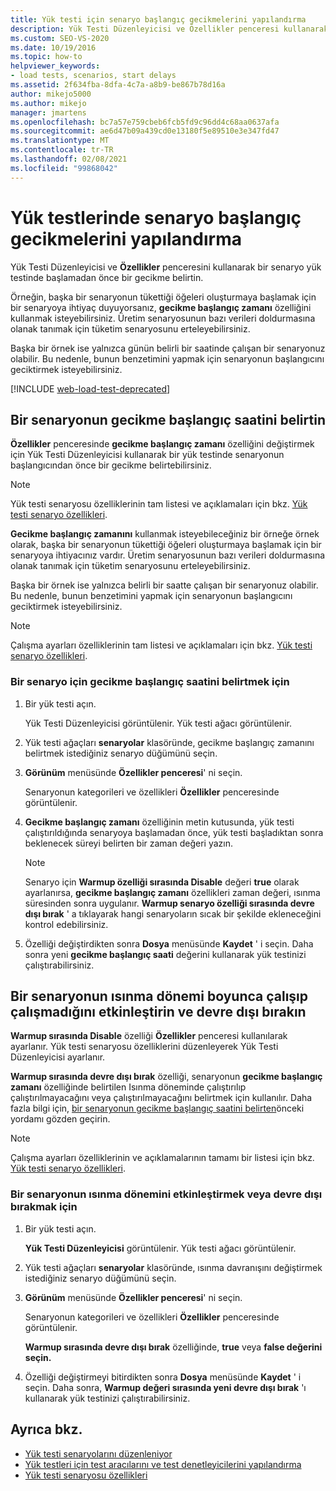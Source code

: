 ```yaml
---
title: Yük testi için senaryo başlangıç gecikmelerini yapılandırma
description: Yük Testi Düzenleyicisi ve Özellikler penceresi kullanarak bir senaryo yük testinde başlamadan önce gecikme belirtmeyi öğrenin.
ms.custom: SEO-VS-2020
ms.date: 10/19/2016
ms.topic: how-to
helpviewer_keywords:
- load tests, scenarios, start delays
ms.assetid: 2f634fba-8dfa-4c7a-a8b9-be867b78d16a
author: mikejo5000
ms.author: mikejo
manager: jmartens
ms.openlocfilehash: bc7a57e759cbeb6fcb5fd9c96dd4c68aa0637afa
ms.sourcegitcommit: ae6d47b09a439cd0e13180f5e89510e3e347fd47
ms.translationtype: MT
ms.contentlocale: tr-TR
ms.lasthandoff: 02/08/2021
ms.locfileid: "99868042"
---
```

# <a name="configure-scenario-start-delays-in-load-tests"></a>Yük testlerinde senaryo başlangıç gecikmelerini yapılandırma

Yük Testi Düzenleyicisi ve **Özellikler** penceresini kullanarak bir senaryo yük testinde başlamadan önce bir gecikme belirtin.

Örneğin, başka bir senaryonun tükettiği öğeleri oluşturmaya başlamak için bir senaryoya ihtiyaç duyuyorsanız, **gecikme başlangıç zamanı** özelliğini kullanmak isteyebilirsiniz. Üretim senaryosunun bazı verileri doldurmasına olanak tanımak için tüketim senaryosunu erteleyebilirsiniz.

Başka bir örnek ise yalnızca günün belirli bir saatinde çalışan bir senaryonuz olabilir. Bu nedenle, bunun benzetimini yapmak için senaryonun başlangıcını geciktirmek isteyebilirsiniz.

[!INCLUDE [web-load-test-deprecated](includes/web-load-test-deprecated.md)]

## <a name="specify-the-delay-start-time-of-a-scenario"></a>Bir senaryonun gecikme başlangıç saatini belirtin

**Özellikler** penceresinde **gecikme başlangıç zamanı** özelliğini değiştirmek için Yük Testi Düzenleyicisi kullanarak bir yük testinde senaryonun başlangıcından önce bir gecikme belirtebilirsiniz.

> [!NOTE]
> Yük testi senaryosu özelliklerinin tam listesi ve açıklamaları için bkz. [Yük testi senaryo özellikleri](../test/load-test-scenario-properties.md).

**Gecikme başlangıç zamanını** kullanmak isteyebileceğiniz bir örneğe örnek olarak, başka bir senaryonun tükettiği öğeleri oluşturmaya başlamak için bir senaryoya ihtiyacınız vardır. Üretim senaryosunun bazı verileri doldurmasına olanak tanımak için tüketim senaryosunu erteleyebilirsiniz.

Başka bir örnek ise yalnızca belirli bir saatte çalışan bir senaryonuz olabilir. Bu nedenle, bunun benzetimini yapmak için senaryonun başlangıcını geciktirmek isteyebilirsiniz.

> [!NOTE]
> Çalışma ayarları özelliklerinin tam listesi ve açıklamaları için bkz. [Yük testi senaryo özellikleri](../test/load-test-scenario-properties.md).

### <a name="to-specify-the-delay-start-time-for-a-scenario"></a>Bir senaryo için gecikme başlangıç saatini belirtmek için

1. Bir yük testi açın.

     Yük Testi Düzenleyicisi görüntülenir. Yük testi ağacı görüntülenir.

2. Yük testi ağaçları **senaryolar** klasöründe, gecikme başlangıç zamanını belirtmek istediğiniz senaryo düğümünü seçin.

3. **Görünüm** menüsünde **Özellikler penceresi**' ni seçin.

     Senaryonun kategorileri ve özellikleri **Özellikler** penceresinde görüntülenir.

4. **Gecikme başlangıç zamanı** özelliğinin metin kutusunda, yük testi çalıştırıldığında senaryoya başlamadan önce, yük testi başladıktan sonra beklenecek süreyi belirten bir zaman değeri yazın.

    > [!NOTE]
    > Senaryo için **Warmup özelliği sırasında Disable** değeri **true** olarak ayarlanırsa, **gecikme başlangıç zamanı** özellikleri zaman değeri, ısınma süresinden sonra uygulanır. **Warmup senaryo özelliği sırasında devre dışı bırak** ' a tıklayarak hangi senaryoların sıcak bir şekilde ekleneceğini kontrol edebilirsiniz.

5. Özelliği değiştirdikten sonra **Dosya** menüsünde **Kaydet** ' i seçin. Daha sonra yeni **gecikme başlangıç saati** değerini kullanarak yük testinizi çalıştırabilirsiniz.

## <a name="enable-and-disable-whether-a-scenario-runs-during-the-warm-up-period"></a>Bir senaryonun ısınma dönemi boyunca çalışıp çalışmadığını etkinleştirin ve devre dışı bırakın

**Warmup sırasında Disable** özelliği **Özellikler** penceresi kullanılarak ayarlanır. Yük testi senaryosu özelliklerini düzenleyerek Yük Testi Düzenleyicisi ayarlanır.

**Warmup sırasında devre dışı bırak** özelliği, senaryonun **gecikme başlangıç zamanı** özelliğinde belirtilen Isınma döneminde çalıştırılıp çalıştırılmayacağını veya çalıştırılmayacağını belirtmek için kullanılır. Daha fazla bilgi için, [bir senaryonun gecikme başlangıç saatini belirten](#specify-the-delay-start-time-of-a-scenario)önceki yordamı gözden geçirin.

> [!NOTE]
> Çalışma ayarları özelliklerinin ve açıklamalarının tamamı bir listesi için bkz. [Yük testi senaryo özellikleri](../test/load-test-scenario-properties.md).

### <a name="to-enable-or-disable-the-warm-up-period-for-a-scenario"></a>Bir senaryonun ısınma dönemini etkinleştirmek veya devre dışı bırakmak için

1. Bir yük testi açın.

     **Yük Testi Düzenleyicisi** görüntülenir. Yük testi ağacı görüntülenir.

2. Yük testi ağaçları **senaryolar** klasöründe, ısınma davranışını değiştirmek istediğiniz senaryo düğümünü seçin.

3. **Görünüm** menüsünde **Özellikler penceresi**' ni seçin.

     Senaryonun kategorileri ve özellikleri **Özellikler** penceresinde görüntülenir.

     **Warmup sırasında devre dışı bırak** özelliğinde, **true** veya **false değerini seçin.**

4. Özelliği değiştirmeyi bitirdikten sonra **Dosya** menüsünde **Kaydet** ' i seçin. Daha sonra, **Warmup değeri sırasında yeni devre dışı bırak** 'ı kullanarak yük testinizi çalıştırabilirsiniz.

## <a name="see-also"></a>Ayrıca bkz.

- [Yük testi senaryolarını düzenleniyor](../test/edit-load-test-scenarios.md)
- [Yük testleri için test aracılarını ve test denetleyicilerini yapılandırma](../test/configure-test-agents-and-controllers-for-load-tests.md)
- [Yük testi senaryosu özellikleri](../test/load-test-scenario-properties.md)
